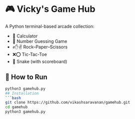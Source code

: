 # 🎮 Vicky's Game Hub

A Python terminal-based arcade collection:

- 🧮 Calculator  
- 🎲 Number Guessing Game  
- ✊✋✌️ Rock–Paper–Scissors  
- ❌⭕ Tic-Tac-Toe  
- 🐍 Snake (with scoreboard)  

## 🚀 How to Run
```bash
python3 gamehub.py
## Installation
```bash
git clone https://github.com/vikashsaravanan/gamehub.git
cd gamehub
python3 gamehub.py
